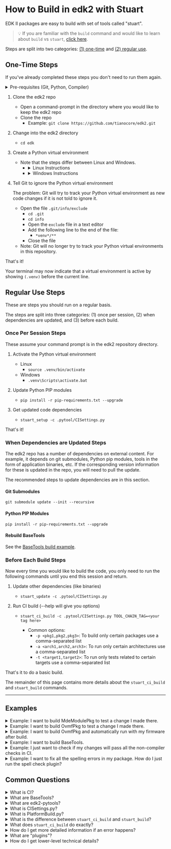 # How to Build in edk2 with Stuart

EDK II packages are easy to build with set of tools called "stuart".

>💡 If you are familiar with the `build` command and would like to learn about `build` vs `stuart`,
>   [click here](https://github.com/tianocore/tianocore.github.io/wiki/Build-Instructions#build-option-comparison).

Steps are split into two categories: [(1) one-time](#one-time-steps) and [(2) regular use](#regular-use-steps).

## One-Time Steps

If you've already completed these steps you don't need to run them again.

<details>
  <summary>Pre-requisites (Git, Python, Compiler)</summary>
  <hr>

  <ul>
  <li>
  <strong>Git - Source Control Management (SCM) Tool</strong>

  Git is the source control management tool used by this project.

  You need <code>git</code> to pull the edk2 source code onto your system, make changes in the code, and submit
  your changes back to the GitHub repository.

  <a href="https://git-scm.com/downloads" target="_blank">Git Download Page</a>
  </li>
  <li>
  <strong>Python</strong>

  Python is a programming language that many of the edk2 build tools are written in.

  You will need Python to run the edk2 build tools including <code>stuart</code>, which is written in Python.

  It is recommended you install a Python version that is equal to the version used in the
  <code>UsePythonVersion@0</code> step in this file
  <a href="https://github.com/tianocore/edk2/blob/master/.azurepipelines/templates/pr-gate-steps.yml" target="_blank">.azurepipelines/templates/pr-gate-steps.yml</a>.

  That version is constantly tested against the code in the repository.

  <a href="https://www.python.org/downloads/" target="_blank">Python Download Page</a>
  </li>
  <li>
  <strong>C Compiler</strong>

  A C compiler is needed to compile the firmware code.

  Several options are available. This is an area where direct guidance cannot be provided.

  You will need to choose a compiler supported on your host operating system and the particular firmware packages
  you are building.

  However, it is common to use:
  <ul>
    <li><a href="https://gcc.gnu.org/" target="_blank">GCC</a> on Linux</li>
    <details>
      <summary>Ubuntu GCC Installation Instructions</summary>
      <code>apt-get update && apt-get install -y build-essential git nasm wget m4 bison flex uuid-dev python unzip acpica-tools gcc-multilib</code>
    </details>
    <li><a href="https://visualstudio.microsoft.com/downloads/" target="_blank">Visual Studio</a> on Windows</li>
    <details>
      <summary>Visual Studio Installation Instructions (Windows)</summary>
      <br>
      <details>
        <summary>Visual Studio 2022 Installation Instructions</summary>
        <hr>
        <p>
          Click to download <a href="https://aka.ms/vs/17/release/vs_BuildTools.exe" target="_blank">Visual Studio 2022 Build Tools</a>
        </p>
        <ol>
          <li>
            Open an <strong>Administrator Command Prompt</strong> by right-clicking on <strong>Command Prompt</strong>
            and select <strong>Run as Administrator</strong>
          </li>
          <li>
            Change to the directory where you downloaded the <code>vs_BuildTools.exe</code> file
            (e.g. <code>C:\Downloads</code>)
          </li>
          <li>
            Enter the following command:
            <br>
            <kbd>
              start /w vs_BuildTools.exe --quiet --wait --norestart --nocache --installPath C:\BuildTools ^
              --add Microsoft.VisualStudio.Component.VC.CoreBuildTools --add Microsoft.VisualStudio.Component.VC.Tools.x86.x64 ^
              --add Microsoft.VisualStudio.Component.Windows11SDK.22000 --add Microsoft.VisualStudio.Component.VC.Tools.ARM ^
              --add Microsoft.VisualStudio.Component.VC.Tools.ARM64
            </kbd>
          </li>
        </ol>
        <hr>
    </details>
    <details>
      <summary>Visual Studio 2019 Installation Instructions</summary>
      <hr>
      <p>
        Click to download <a href="https://aka.ms/vs/16/release/vs_BuildTools.exe" target="_blank">Visual Studio 2019 Build Tools</a>
      </p>
      <ol>
        <li>
          Open an <strong>Administrator Command Prompt</strong> by right-clicking on <strong>Command Prompt</strong>
          and select <strong>Run as Administrator</strong>
        </li>
        <li>
          Change to the directory where you downloaded the <code>vs_BuildTools.exe</code> file
          (e.g. <code>C:\Downloads</code>)
        </li>
        <li>
          Enter the following command:
          <br>
          <kbd>
            start /w vs_BuildTools.exe --quiet --wait --norestart --nocache --installPath C:\BuildTools ^
            --add Microsoft.VisualStudio.Component.VC.CoreBuildTools --add Microsoft.VisualStudio.Component.VC.Tools.x86.x64 ^
            --add Microsoft.VisualStudio.Component.Windows10SDK.19041 --add Microsoft.VisualStudio.Component.VC.Tools.ARM ^
            --add Microsoft.VisualStudio.Component.VC.Tools.ARM64
          </kbd>
        </li>
      </ol>
      <hr>
    </details>
    <details>
      <summary>Visual Studio 2017 Installation Instructions</summary>
      <hr>
      <p>
        Click to download <a href="https://aka.ms/vs/15/release/vs_BuildTools.exe" target="_blank">Visual Studio 2017 Build Tools</a>
      </p>
      <ol>
        <li>
        Open an <strong>Administrator Command Prompt</strong> by right-clicking on <strong>Command Prompt</strong> and
        select <strong>Run as Administrator</strong>
        </li>
        <li>
        Change to the directory where you downloaded the <code>vs_BuildTools.exe</code> file
        (e.g. <code>C:\Downloads</code>)
        </li>
        <li>
          Enter the following command:
          <br>
          <kbd>
            start /w vs_BuildTools.exe --quiet --wait --norestart --nocache --installPath C:\BuildTools ^
            --add Microsoft.VisualStudio.Component.VC.CoreBuildTools --add Microsoft.VisualStudio.Component.VC.Tools.x86.x64 ^
            --add Microsoft.VisualStudio.Component.Windows10SDK.17763 --add Microsoft.VisualStudio.Component.VC.Tools.ARM ^
            --add Microsoft.VisualStudio.Component.VC.Tools.ARM64
          </kbd>
        </li>
      </ol>
      <hr>
    </details>
    <p>
      <ul>
        <li>
          Note: You can find the latest version of Visual Studio supported by edk2 on the
          <a href="https://github.com/tianocore/edk2#core-ci-build-status" target="_blank">CI Status</a> section of the
          repo readme file.
        </li>
        <li>
          Note: If you still run into build problems finding tools in the SDK, try installing the Windows SDK manually
          using the following instructions.
        </li>
      </ul>
    </p>
    <details>
      <summary>Optional: Install the Windows SDK manually</summary>
      <hr>
      <p>
        Download the Windows Software Development Kit (SDK) from
        <a href="https://developer.microsoft.com/en-us/windows/downloads/windows-sdk/" target="_blank">Windows Dev Center - Windows SDK</a>
      </p>
      <p>
        Follow the default options until you reach the "<strong>Select the features you want to install</strong>" page.
      </p>
      Select the following options:
      <ul>
        <li>Windows SDK Signing Tools for Desktop Apps</li>
        <li>Windows SDK for UWP Managed Apps</li>
        <li>Windows SDK for UWP C++ Apps</li>
        <li>Windows SDK for Desktop C++ x86 Apps</li>
        <li>Windows SDK for Desktop C++ amd64 Apps</li>
        <li>Windows SDK for Desktop C++ arm Apps</li>
      </ul>
      <p>
        Click <strong>Download</strong> and complete the installation process.
      </p>
      <hr>
    </details>
  </ul>
  </li>
  <li>
  <strong>Mono (Linux)</strong>
    <p><a href="https://www.mono-project.com" target="_blank">Mono</a> needs to be installed on Linux.</p>
    <kbd>apt-get install mono-complete</kbd>
  </li>
  </ul>
  <hr>
</details>

1. Clone the edk2 repo
   - Open a command-prompt in the directory where you would like to keep the edk2 repo
   - Clone the repo
     - Example: `git clone https://github.com/tianocore/edk2.git`

2. Change into the edk2 directory
   - `cd edk`

3. Create a Python virtual environment
    - Note that the steps differ between Linux and Windows.
      - <details>
        <summary>Linux Instructions</summary>
        <code>python3 -m venv .venv</code>
        <br>
        <code>source .venv/bin/activate</code>
        </details>
      - <details>
        <summary>Windows Instructions</summary>
        <code>py -m venv .venv</code>
        <br>
        <code>.venv\Scripts\activate.bat</code>
        </details>

4. Tell Git to ignore the Python virtual environment

    The problem: Git will try to track your Python virtual environment as new code changes if it is not told to
    ignore it.

    - Open the file `.git/info/exclude`
      - `cd .git`
      - `cd info`
      - Open the `exclude` file in a text editor
      - Add the following line to the end of the file:
        - `*venv*/**`
      - Close the file
    - Note: Git will no longer try to track your Python virtual environments in this repository.

That's it!

Your terminal may now indicate that a virtual environment is active by showing `(.venv)` before the
current line.

## Regular Use Steps

These are steps you should run on a regular basis.

The steps are split into three categories: (1) once per session, (2) when dependencies are updated, and (3) before
each build.

### Once Per Session Steps

These assume your command prompt is in the edk2 repository directory.

1. Activate the Python virtual environment
    - Linux
      - `source .venv/bin/activate`
    - Windows
      - `.venv\Scripts\activate.bat`

2. Update Python PIP modules
     - `pip install -r pip-requirements.txt --upgrade`

3. Get updated code dependencies
     - `stuart_setup -c .pytool/CISettings.py`

That's it!

### When Dependencies are Updated Steps

The edk2 repo has a number of dependencies on external content. For example, it depends on git submodules, Python pip
modules, tools in the form of application binaries, etc. If the corresponding version information for these is updated
in the repo, you will need to pull the update.

The recommended steps to update dependencies are in this section.

#### Git Submodules

`git submodule update --init --recursive`

#### Python PIP Modules

`pip install -r pip-requirements.txt --upgrade`

#### Rebuild BaseTools

See the [BaseTools build example](#example-i-want-to-build-basetools).

### Before Each Build Steps

Now every time you would like to build the code, you only need to run the following commands until you end this
session and return.

1. Update other dependencies (like binaries)
    - `stuart_update -c .pytool/CISettings.py`

2. Run CI build (--help will give you options)
    - `stuart_ci_build -c .pytool/CISettings.py TOOL_CHAIN_TAG=<your tag here>`

      - Common options:
        - `-p <pkg1,pkg2,pkg3>`: To build only certain packages use a comma-separated list
        - `-a <arch1,arch2,arch3>`: To run only certain architectures use a comma-separated list
        - `-t <target1,target2>`: To run only tests related to certain targets use a comma-separated list

That's it to do a basic build.

The remainder of this page contains more details about the `stuart_ci_build` and `stuart_build` commands.

---

## Examples

<details>
  <summary>Example: I want to build MdeModulePkg to test a change I made there.</summary>
  <hr>
  <p>
    The important parameter here is the <code>-p</code> parameter which specifies that <code>MdeModulePkg</code>
    should be built.
  </p>
  <p>
    The example below uses:
    <ul>
      <li>
        The <code>TOOL_CHAIN_TAG</code> parameter to specify the build should use <code>VS2019</code>
        (Visual Studio 2019).
      </li>
      <li>
        The <code>-a</code> parameter is used to specify that the <code>IA32</code> and <code>X64</code> architectures
        should be built.
      </li>
    </ul>
  </p>

  <kbd>stuart_ci_build -c .pytool/CISettings.py -p MdeModulePkg -a IA32,X64 TOOL_CHAIN_TAG=VS2019</kbd>
  <hr>
</details>

<details>
  <summary>Example: I want to build OvmfPkg to test a change I made there.</summary>
  <hr>
  <p>
    OvmfPkg is considered a "platform firmware" for the
    <a href="https://www.qemu.org/" target="_blank">QEMU open-source emulator</a>.
  </p>
  <ul>
    <li>
      Therefore, it provides a platform build file (see <a href="#what-is-platformbuild-py">What is PlatformBuild.py?</a>)
      <ul>
        <li>
          Located at <a href="https://github.com/tianocore/edk2/blob/master/OvmfPkg/PlatformCI/PlatformBuild.py" target="_blank">OvmfPkg/PlatformCI/PlatformBuild.py</a>
        </li>
      </ul>
    </li>
    <li>
      Because we are building a platform build file, the build command will be <code>stuart_build</code> instead of
      <code>stuart_ci_build</code> to compile the code
    </li>
  </ul>

  <kbd>stuart_build -c PlatformBuild.py -p OvmfPkg -a IA32,X64 TOOL_CHAIN_TAG=VS2019</kbd>

  <p>
    If you want to run CI checks such as CI plugins, you can use <code>stuart_ci_build</code> with the CI build file.
  </p>

  <kbd>stuart_ci_build -c .pytool/CISettings.py -p OvmfPkg -a IA32,X64 TOOL_CHAIN_TAG=VS2019</kbd>
  <hr>
</details>

<details>
  <summary>Example: I want to build OvmfPkg and automatically run with my firmware after build.</summary>
  <hr>
  <p>
    OvmfPkg is considered a "platform firmware" for the
    <a href="https://www.qemu.org/" target="_blank">QEMU open-source emulator</a>.
  </p>

  <ul>
    <li>
      Therefore, it provides a platform build file (see <a href="#what-is-platformbuild-py">What is PlatformBuild.py?</a>)
      <ul>
        <li>
        Located at <a href="https://github.com/tianocore/edk2/blob/master/OvmfPkg/PlatformCI/PlatformBuild.py" target="_blank">OvmfPkg/PlatformCI/PlatformBuild.py</a>
        </li>
      </ul>
    </li>
    <li>
      Because we are building a platform build file, the build command will be <code>stuart_build</code> instead of
      <code>stuart_ci_build</code>
    </li>
  </ul>

  <p>
    To see what parameters are supported by this platform build file (at the time this page was written), we can pass
    the <code>--help</code> argument to the <code>stuart_build</code> command:
  </p>

  <pre>
    ❯ stuart_build -c PlatformBuild.py --help
    usage: stuart_build [-h] [--SKIPBUILD] [--SKIPPREBUILD] [--SKIPPOSTBUILD] [--FLASHONLY] [--FLASHROM]
                        [--UPDATECONF] [--CLEAN] [--CLEANONLY] [--OUTPUTCONFIG OUTPUTCONFIG] [-a BUILD_ARCH]
                        [--build-config BUILD_CONFIG] [--verbose]

    options:
      -h, --help            show this help message and exit
      --SKIPBUILD, --skipbuild, --SkipBuild
                            Skip the build process
      --SKIPPREBUILD, --skipprebuild, --SkipPrebuild
                            Skip prebuild process
      --SKIPPOSTBUILD, --skippostbuild, --SkipPostBuild
                            Skip postbuild process
      --FLASHONLY, --flashonly, --FlashOnly
                            Flash rom after build.
      --FLASHROM, --flashrom, --FlashRom
                            Flash rom. Rom must be built previously.
      --UPDATECONF, --updateconf, --UpdateConf
                            Update Conf. Builders Conf files will be replaced with latest template files
      --CLEAN, --clean, --CLEAN
                            Clean. Remove all old build artifacts and intermediate files
      --CLEANONLY, --cleanonly, --CleanOnly
                            Clean Only. Do clean operation and don't build just exit.
      --OUTPUTCONFIG OUTPUTCONFIG, --outputconfig OUTPUTCONFIG, --OutputConfig OUTPUTCONFIG
                            Provide shell variables in a file
      -a BUILD_ARCH, --arch BUILD_ARCH
                            Optional - CSV of architecture to build. IA32 will use IA32 for Pei & Dxe. X64 will use
                            X64 for both PEI and DXE. IA32,X64 will use IA32 for PEI and X64 for DXE. default is
                            IA32,X64
      --build-config BUILD_CONFIG
                            Provide shell variables in a file
      --verbose, --VERBOSE, -v
                            verbose

    positional arguments:
      <key>=<value>              - Set an env variable for the pre/post build process
      BLD_*_<key>=<value>        - Set a build flag for all build types
                                  (key=value will get passed to build process)
      BLD_<TARGET>_<key>=<value> - Set a build flag for build type of <target>
                                  (key=value will get passed to build process for given build type)
  </pre>
  <p>
    The <code>--flashonly</code> and <code>--flashrom</code> commands are especially useful with OvmfPkg. They
    automatically load QEMU with the newly built firmware.
  </p>
  <p>
    The example below uses:
    <ul>
      <li>
        The <code>TOOL_CHAIN_TAG</code> parameter to specify that the build should use <code>GCC5</code>
        to build with GCC.
      </li>
      <li>
        The <code>-a</code> parameter is used to specify the <code>IA32</code> and <code>X64</code> architectures should be
        built.
      </li>
      <li>
        The <code>--flashrom</code> parameter is used to load the firmware in QEMU and boot QEMU after the firmware build
        is completed.
      </li>
    </ul>
  </p>

  <kbd>stuart_build -c PlatformBuild.py -p OvmfPkg -a IA32,X64 TOOL_CHAIN_TAG=GCC5 --flashrom</kbd>
  <hr>
</details>

<details>
  <summary id="example-i-want-to-build-basetools">Example: I want to build BaseTools.</summary>
  <hr>
  <a href="#what-are-basetools">BaseTools</a> has its own build script that leverages
  <a href="#what-are-edk2-pytools">edk2-pytools</a> to build the BaseTools applications.
  <br>
  <br>
  <details>
    <summary>Linux (Ubuntu) Pre-Steps</summary>
    <kbd>sudo apt update</kbd>
    <br>
    <kbd>sudo apt install build-essential uuid-dev</kbd>
  </details>
  <p>
    The file <a href="https://github.com/tianocore/edk2/blob/master/BaseTools/Edk2ToolsBuild.py" target="_blank">BaseTools/Edk2ToolsBuild.py</a>
    can be called as a standalone Python script. You just need to pass the tool chain tag you would like to build with.
  </p>
  <p>
    Example:
    <kbd>python BaseTools/Edk2ToolsBuild.py -t GCC5</kbd>
  </p>
  <hr>
</details>

<details>
  <summary>Example: I just want to check if my changes will pass all the non-compiler checks in CI.</summary>
  <hr>
  <p>
    The <code>NO-TARGET</code> build target specifies that the actual firmware source code should not be built for any
    particular target and, instead, the other parts of the CI process will be active such as the non-compiler checks
    (<a href="#what-are-plugins">plugins</a>).
  </p>
  <p>
    In the following example, the CI plugins will be run against all packages supported by the
    <a href="#what-is-ci-settings-py">CISettings.py</a> file.
  </p>
  <kbd>stuart_ci_build -c .pytool/CISettings.py -t NO-TARGET</kbd>
  <p>
    The CI checks could be run against a single package (or a selection of packages) by passing the package names to
    with the <code>-p</code> parameter.
  </p>
  <kbd>stuart_ci_build -c .pytool/CISettings.py -p MdePkg,UefiCpuPkg -t NO-TARGET</kbd>
  <hr>
</details>

<details>
  <summary>
    Example: I want to fix all the spelling errors in my package. How do I just run the spell check plugin?
  </summary>
  <hr>
  <p>
    Plugins are automatically discovered in the workspace by stuart.
  </p>
  <p>
    The easiest way to have stuart only one run plugin if many others are present (as is the case in edk2) is to simply
    delete the other plugin directories so they are not discovered. You can then test with the remaining plugins and
    then use git to restore the deleted plugin directories back when done testing.
  </p>
  <p>
    For example, to only test with the <code>SpellCheck</code> plugin, delete every other plugin folder from
    <a href="https://github.com/tianocore/edk2/tree/master/.pytool/Plugin" target="_blank">.pytool/Plugin</a> in your
    workspace.
  </p>
  <p>
    Run the command to only perform CI checks:
    <br>
    <kbd>stuart_ci_build -c .pytool/CISettings.py -t NO-TARGET</kbd>
  </p>
  <p>
    When done, restore the other plugin directories:
    <br>
    <kbd>git restore .pytool/Plugin/**</kbd>
  </p>
  <hr>
</details>

## Common Questions

<details>
  <summary id="what-is-ci">What is CI?</summary>
  <hr>
  <p>
    <a href="https://en.wikipedia.org/wiki/Continuous_integration" target="_blank">Continuous Integration</a>
  </p>
  <p>
    Continuous integration is used in edk2 to test new contributions before they are merged to the edk2 main branch.
    Stuart is used within the edk2 CI process to pull build dependencies and build the code.
  </p>
  <p>
    You can use stuart to perform the same CI checks locally that are done on the server (see the examples section).
  </p>
  <p>
    Also see <a href="https://github.com/tianocore/tianocore.github.io/wiki/EDK-II-Continuous-Integration" target="_blank">EDK II Continuous Integration</a>.
  </p>
  <hr>
</details>

<details>
  <summary id="what-are-basetools">What are BaseTools?</summary>
  <hr>
  <p>A collection of build related tools for edk2.</p>
  <p>
    Examples:
    <ul>
      <li>AutoGen</li>
      <li>Build</li>
      <li>GenSec</li>
      <li>GenFV</li>
      <li>GenFW</li>
      <li>GenRds</li>
    </ul>
  </p>
  <p>
    Each tool has a user manual located in <a href="https://github.com/tianocore/edk2/tree/master/BaseTools/UserManuals" target="_blank">BaseTools/UserManuals</a>.
  </p>
  <p>
    A more complete list of BaseTools is located in the <a href="https://github.com/tianocore/edk2/tree/master/BaseTools/UserManuals" target="_blank">EDK II Tools List</a>.
  </p>
  <hr>
</details>

<details>
  <summary id="what-are-edk2-pytools">What are edk2-pytools?</summary>
  <hr>
  <p>A collection of Python code for working with edk2.</p>
  <ul>
    <li>
      <a href="https://github.com/tianocore/edk2-pytool-library" target="_blank">edk2-pytool-library</a> - Python
      library code that seeks to provide an easy way to organize and share edk2 related functionality to facilitate
      reuse across environments, tools, and scripts.
    </li>
    <li>
      <a href="https://github.com/tianocore/edk2-pytool-extensions" target="_blank">edk2-pytool-extensions</a> - A
      Python project that consists of command line and other tools and extensions for building and maintaining an edk2
      based UEFI firmware code tree.
    </li>
  </ul>
  <hr>
</details>

<details>
  <summary id="what-is-ci-settings-py">What is CISettings.py?</summary>
  <hr>
  <p>
    <code>CISettings.py</code> is a common name given to a configuration file used with Stuart for CI. It is often
    stored in a folder named <code>.pytools</code> in the root of a repository. So you'll likely encounter commands
    like the following be used with the file:
  </p>

  <ul>
    <li>
      <kbd>
      stuart_ci_setup -c .pytool/CISettings.py TOOL_CHAIN_TAG=PUT_TAG_VALUE_HERE
      </kbd>
    </li>
    <li>
      <kbd>
      stuart_update -c .pytool/CISettings.py TOOL_CHAIN_TAG=PUT_TAG_VALUE_HERE
      </kbd>
    </li>
    <li>
      <kbd>
      stuart_ci_build -c .pytool/CISettings.py TOOL_CHAIN_TAG=PUT_TAG_VALUE_HERE
      </kbd>
    </li>
  </ul>
  <hr>
</details>

<details>
  <summary id="what-is-platformbuild-py">What is PlatformBuild.py?</summary>
  <hr>
  <p>
    <code>PlatformBuild.py</code> is a common name given to a configuration file used with Stuart for platform build.
    It is often stored in the root directory of the package it builds.
  </p>
  <p>
    For example:
  </p>
  <ul>
    <li>
      <kbd>
      stuart_setup -c SomePkg/PlatformBuild.py TOOL_CHAIN_TAG=PUT_TAG_VALUE_HERE
      </kbd>
    </li>
    <li>
      <kbd>
      stuart_update -c SomePkg/PlatformBuild.py TOOL_CHAIN_TAG=PUT_TAG_VALUE_HERE
      </kbd>
    </li>
    <li>
      <kbd>
      stuart_build -c SomePkg/PlatformBuild.py TOOL_CHAIN_TAG=PUT_TAG_VALUE_HERE
      </kbd>
    </li>
  </ul>
  <p>
    Like Stuart CI has "CI plugins", the build process has "build plugins". These can hook into the build in
    "pre-build" or "post-build".
  </p>
  <blockquote>
    Note: Build plugins will also run during CI if a CompilerPlugin is present that builds the code.
  </blockquote>
  <hr>
</details>

<details>
  <summary id="stuart-ci-build-vs-stuart-build">
    What is the difference between <code>stuart_ci_build</code> and <code>stuart_build</code>?
  </summary>
  <hr>
  <ul>
    <li>
      <code>stuart_ci_build</code> - Runs CI plugins. By default, often runs CI on several packages at once. This
      includes all of the checks needed to consider the code ready for integration to the mainline.
    </li>
    <li>
      <code>stuart_build</code> - Does not run CI plugins. Builds one platform. Platforms often expose
      platform-specific parameters as defined in their <code>PlatformBuild.py</code> file.
    </li>
  </ul>
  <hr>
</details>

<details>
  <summary id="what-does-stuart-ci-build-do">What does <code>stuart_ci_build</code> do exactly?</summary>
  <hr>
  <p>
    The Stuart CI process is composed of "CI plugins" that get discovered in the code tree at CI time and hook into
    the CI process. Some examples of CI plugins are a host-based unit test compile and execution, spell checking the
    code, performing markdown lint on the code, etc. Firmware (C code) compilation is performed during CI by a compiler
    CI plugin.
  </p>
  <p>
    Each plugin reports back a pass/fail status. If any plugin fails, CI fails. However, plugins usually provide some
    level of customization in a "CI package configuration file". If this file is present, it is in the root of the
    package with the naming convention <code>PkgName.ci.yaml</code>. For example,
    <a href="https://github.com/tianocore/edk2/blob/master/MdePkg/MdePkg.ci.yaml" target="_blank">MdePkg.ci.yaml</a> is
    the CI package configuration file for <code>MdePkg</code>. Sometimes, CI plugins will allow the plugin to be set to
    run in "audit mode" so the plugin will run and report results but not fail CI if errors are found. As an example,
    some packages in edk2 currently use this file to run the spell checker CI plugin in audit mode.
  </p>
  <p>
    The two main places to look for CI settings are:
    <ul>
      <li>The CISettings.py file - Usually has repo-wide CI settings</li>
      <li>The CI package configuration file - Has package-specific CI settings for a given package</li>
    </ul>
  </p>
  <hr>
</details>

<details>
  <summary id="how-do-i-get-more-detailed-error-info">
    How do I get more detailed information if an error happens?
  </summary>
  <hr>
  <p>
    You can pass the <code>-v</code> argument to Stuart commands to get more detailed output.
  </p>
  <p>
    Also, look in your <code>/Build</code> directory.
  </p>
  <p>
    Each Stuart command produces a separate file. Open the file corresponding to the command you're using that has the
    failure.
  </p>
  <ul>
    <li><code>stuart_ci_setup</code> - <code>CISETUP.txt</code></li>
    <li><code>stuart_setup</code> - <code>SETUPLOG.txt</code></li>
    <li><code>stuart_update</code> - <code>UPDATE_LOG.txt</code></li>
    <li><code>stuart_ci_build</code> - <code>CI_BUILDLOG.txt</code></li>
    <li><code>stuart_build</code> - <code>BUILDLOG_PACKAGENAME.txt</code></li>
  </ul>
  <hr>
</details>

<details>
  <summary id="what-are-plugins">What are "plugins"?</summary>
  <hr>
  <p>
    The different types of plugins supported by Stuart and details about each type are available in the
    <a href="https://github.com/tianocore/edk2-pytool-extensions/blob/master/docs/user/features/plugin_manager.md" target="_blank">edk2-pytool-extensions Plugin Manager</a>
    page.
  </p>
  <hr>
</details>

<details>
  <summary id="how-do-i-get-lower-level-technical-details">How do I get lower-level technical details?</summary>
  <hr>
  <p>
    Start in the
    <a href="https://github.com/tianocore/edk2-pytool-extensions/blob/master/docs/user/index.md" target="_blank">edk2-pytool-extensions User Documentation</a>.
  </p>
  <hr>
</details>
